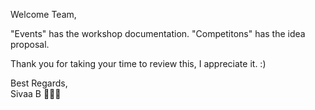 Welcome Team,

"Events" has the workshop documentation. 
"Competitons" has the idea proposal. 

Thank you for taking your time to review this, I appreciate it. :) 

Best Regards,   
Sivaa B 👨🏽‍💻
